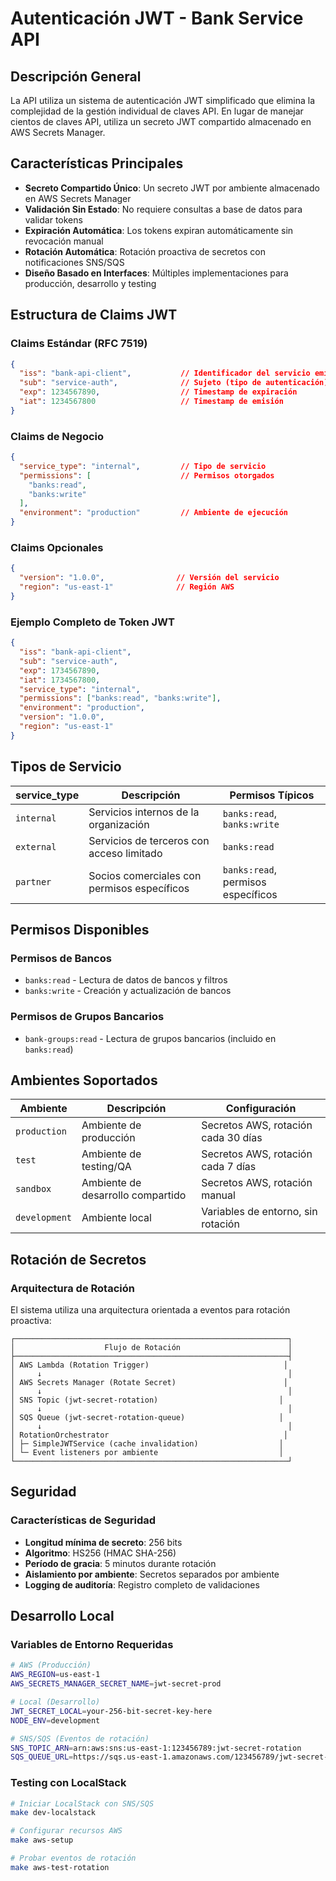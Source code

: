 # Autenticación JWT - Bank Service API

## Descripción General

La API utiliza un sistema de autenticación JWT simplificado que elimina la complejidad de la gestión individual de claves API. En lugar de manejar cientos de claves API, utiliza un secreto JWT compartido almacenado en AWS Secrets Manager.

## Características Principales

- **Secreto Compartido Único**: Un secreto JWT por ambiente almacenado en AWS Secrets Manager
- **Validación Sin Estado**: No requiere consultas a base de datos para validar tokens
- **Expiración Automática**: Los tokens expiran automáticamente sin revocación manual
- **Rotación Automática**: Rotación proactiva de secretos con notificaciones SNS/SQS
- **Diseño Basado en Interfaces**: Múltiples implementaciones para producción, desarrollo y testing

## Estructura de Claims JWT

### Claims Estándar (RFC 7519)

```json
{
  "iss": "bank-api-client",           // Identificador del servicio emisor
  "sub": "service-auth",              // Sujeto (tipo de autenticación)
  "exp": 1234567890,                  // Timestamp de expiración
  "iat": 1234567800                   // Timestamp de emisión
}
```

### Claims de Negocio

```json
{
  "service_type": "internal",         // Tipo de servicio
  "permissions": [                    // Permisos otorgados
    "banks:read",
    "banks:write"
  ],
  "environment": "production"         // Ambiente de ejecución
}
```

### Claims Opcionales

```json
{
  "version": "1.0.0",                // Versión del servicio
  "region": "us-east-1"              // Región AWS
}
```

### Ejemplo Completo de Token JWT

```json
{
  "iss": "bank-api-client",
  "sub": "service-auth",
  "exp": 1734567890,
  "iat": 1734567800,
  "service_type": "internal",
  "permissions": ["banks:read", "banks:write"],
  "environment": "production",
  "version": "1.0.0",
  "region": "us-east-1"
}
```

## Tipos de Servicio

| service_type | Descripción | Permisos Típicos |
|-------------|-------------|------------------|
| `internal` | Servicios internos de la organización | `banks:read`, `banks:write` |
| `external` | Servicios de terceros con acceso limitado | `banks:read` |
| `partner` | Socios comerciales con permisos específicos | `banks:read`, permisos específicos |

## Permisos Disponibles

### Permisos de Bancos
- `banks:read` - Lectura de datos de bancos y filtros
- `banks:write` - Creación y actualización de bancos

### Permisos de Grupos Bancarios
- `bank-groups:read` - Lectura de grupos bancarios (incluido en `banks:read`)

## Ambientes Soportados

| Ambiente | Descripción | Configuración |
|----------|-------------|---------------|
| `production` | Ambiente de producción | Secretos AWS, rotación cada 30 días |
| `test` | Ambiente de testing/QA | Secretos AWS, rotación cada 7 días |
| `sandbox` | Ambiente de desarrollo compartido | Secretos AWS, rotación manual |
| `development` | Ambiente local | Variables de entorno, sin rotación |


## Rotación de Secretos

### Arquitectura de Rotación

El sistema utiliza una arquitectura orientada a eventos para rotación proactiva:

```
┌─────────────────────────────────────────────────────────────┐
│                    Flujo de Rotación                        │
├─────────────────────────────────────────────────────────────┤
│ AWS Lambda (Rotation Trigger)                              │
│     ↓                                                       │
│ AWS Secrets Manager (Rotate Secret)                        │
│     ↓                                                       │
│ SNS Topic (jwt-secret-rotation)                           │
│     ↓                                                       │
│ SQS Queue (jwt-secret-rotation-queue)                     │
│     ↓                                                       │
│ RotationOrchestrator                                       │
│ ├─ SimpleJWTService (cache invalidation)                  │
│ └─ Event listeners por ambiente                           │
└─────────────────────────────────────────────────────────────┘
```

## Seguridad

### Características de Seguridad

- **Longitud mínima de secreto**: 256 bits
- **Algoritmo**: HS256 (HMAC SHA-256)
- **Período de gracia**: 5 minutos durante rotación
- **Aislamiento por ambiente**: Secretos separados por ambiente
- **Logging de auditoría**: Registro completo de validaciones

## Desarrollo Local

### Variables de Entorno Requeridas

```bash
# AWS (Producción)
AWS_REGION=us-east-1
AWS_SECRETS_MANAGER_SECRET_NAME=jwt-secret-prod

# Local (Desarrollo)
JWT_SECRET_LOCAL=your-256-bit-secret-key-here
NODE_ENV=development

# SNS/SQS (Eventos de rotación)
SNS_TOPIC_ARN=arn:aws:sns:us-east-1:123456789:jwt-secret-rotation
SQS_QUEUE_URL=https://sqs.us-east-1.amazonaws.com/123456789/jwt-secret-rotation-queue
```

### Testing con LocalStack

```bash
# Iniciar LocalStack con SNS/SQS
make dev-localstack

# Configurar recursos AWS
make aws-setup

# Probar eventos de rotación
make aws-test-rotation
```
